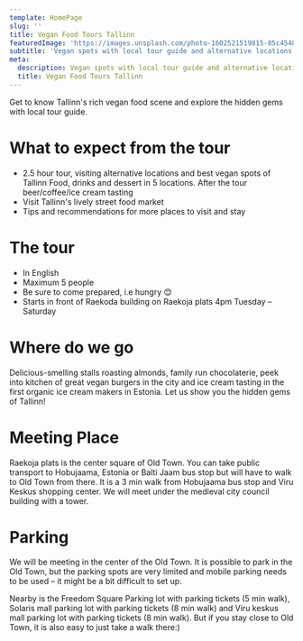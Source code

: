 ```yaml
---
template: HomePage
slug: ''
title: Vegan Food Tours Tallinn
featuredImage: 'https://images.unsplash.com/photo-1602521519815-85c4548bff5e?ixid=MnwxMjA3fDB8MHxwaG90by1wYWdlfHx8fGVufDB8fHx8&ixlib=rb-1.2.1&auto=format&fit=crop&w=666&q=80'
subtitle: 'Vegan spots with local tour guide and alternative locations'
meta:
  description: Vegan spots with local tour guide and alternative locations
  title: Vegan Food Tours Tallinn
---
```


Get to know Tallinn's rich vegan food scene and explore the hidden gems with local tour guide.

# What to expect from the tour

- 2.5 hour tour, visiting alternative locations and best vegan spots of Tallinn
  Food, drinks and dessert in 5 locations. After the tour beer/coffee/ice cream tasting
- Visit Tallinn's lively street food market
- Tips and recommendations for more places to visit and stay

# The tour

- In English
- Maximum 5 people
- Be sure to come prepared, i.e hungry 😊
- Starts in front of Raekoda building on Raekoja plats 4pm Tuesday – Saturday

# Where do we go

Delicious-smelling stalls roasting almonds, family run chocolaterie, peek into kitchen of great vegan burgers in the city and ice cream tasting in the first organic ice cream makers in Estonia. Let us show you the hidden gems of Tallinn!

# Meeting Place

Raekoja plats is the center square of Old Town. You can take public transport to Hobujaama, Estonia or Balti Jaam bus stop but will have to walk to Old Town from there. It is a 3 min walk from Hobujaama bus stop and Viru Keskus shopping center. We will meet under the medieval city council building with a tower.

# Parking

We will be meeting in the center of the Old Town. It is possible to park in the Old Town, but the parking spots are very limited and mobile parking needs to be used – it might be a bit difficult to set up.

Nearby is the Freedom Square Parking lot with parking tickets (5 min walk), Solaris mall parking lot with parking tickets (8 min walk) and Viru keskus mall parking lot with parking tickets (8 min walk). But if you stay close to Old Town, it is also easy to just take a walk there:)
